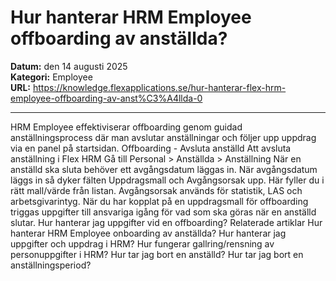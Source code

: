 # Hur hanterar HRM Employee offboarding av anställda?

**Datum:** den 14 augusti 2025  
**Kategori:** Employee  
**URL:** https://knowledge.flexapplications.se/hur-hanterar-flex-hrm-employee-offboarding-av-anst%C3%A4llda-0

---

HRM Employee effektiviserar offboarding genom guidad anställningsprocess där man avslutar anställningar och följer upp uppdrag via en panel på startsidan.
Offboarding - Avsluta anställd
Att avsluta anställning i Flex HRM
Gå till
Personal > Anställda > Anställning
När en anställd ska sluta behöver ett avgångsdatum läggas in.
När avgångsdatum läggs in så dyker fälten
Uppdragsmall
och
Avgångsorsak
upp. Här fyller du i rätt mall/värde från listan.
Avgångsorsak
används för statistik, LAS och arbetsgivarintyg.
När du har kopplat på en
uppdragsmall
för offboarding triggas uppgifter till ansvariga igång för vad som ska göras när en anställd slutar.
Hur hanterar jag uppgifter vid en offboarding?
Relaterade artiklar
Hur hanterar HRM Employee onboarding av anställda?
Hur hanterar jag uppgifter och uppdrag i HRM?
Hur fungerar gallring/rensning av personuppgifter i HRM?
Hur tar jag bort en anställd?
Hur tar jag bort en anställningsperiod?
